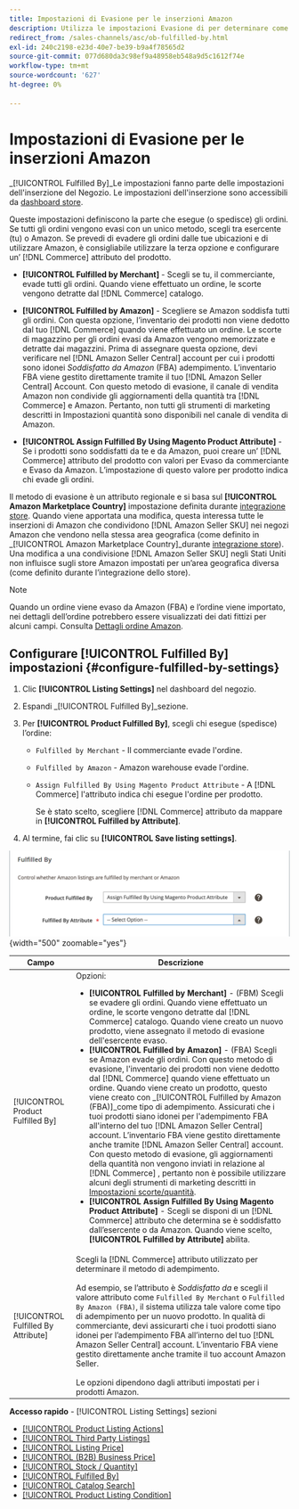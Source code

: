 ```yaml
---
title: Impostazioni di Evasione per le inserzioni Amazon
description: Utilizza le impostazioni Evasione di per determinare come vengono evasi (spediti) gli ordini provenienti dalle inserzioni di Amazon.
redirect_from: /sales-channels/asc/ob-fulfilled-by.html
exl-id: 240c2198-e23d-40e7-be39-b9a4f78565d2
source-git-commit: 077d680da3c98ef9a48958eb548a9d5c1612f74e
workflow-type: tm+mt
source-wordcount: '627'
ht-degree: 0%

---
```


# Impostazioni di Evasione per le inserzioni Amazon

_[!UICONTROL Fulfilled By]_Le impostazioni fanno parte delle impostazioni dell&#39;inserzione del Negozio. Le impostazioni dell&#39;inserzione sono accessibili da [dashboard store](./amazon-store-dashboard.md).

Queste impostazioni definiscono la parte che esegue (o spedisce) gli ordini. Se tutti gli ordini vengono evasi con un unico metodo, scegli tra esercente (tu) o Amazon. Se prevedi di evadere gli ordini dalle tue ubicazioni e di utilizzare Amazon, è consigliabile utilizzare la terza opzione e configurare un’ [!DNL Commerce] attributo del prodotto.

- **[!UICONTROL Fulfilled by Merchant]** - Scegli se tu, il commerciante, evade tutti gli ordini. Quando viene effettuato un ordine, le scorte vengono detratte dal [!DNL Commerce] catalogo.

- **[!UICONTROL Fulfilled by Amazon]** - Scegliere se Amazon soddisfa tutti gli ordini. Con questa opzione, l’inventario dei prodotti non viene dedotto dal tuo [!DNL Commerce] quando viene effettuato un ordine. Le scorte di magazzino per gli ordini evasi da Amazon vengono memorizzate e detratte dai magazzini. Prima di assegnare questa opzione, devi verificare nel [!DNL Amazon Seller Central] account per cui i prodotti sono idonei _Soddisfatto da Amazon_ (FBA) adempimento. L’inventario FBA viene gestito direttamente tramite il tuo [!DNL Amazon Seller Central] Account. Con questo metodo di evasione, il canale di vendita Amazon non condivide gli aggiornamenti della quantità tra [!DNL Commerce] e Amazon. Pertanto, non tutti gli strumenti di marketing descritti in Impostazioni quantità sono disponibili nel canale di vendita di Amazon.

- **[!UICONTROL Assign Fulfilled By Using Magento Product Attribute]** - Se i prodotti sono soddisfatti da te e da Amazon, puoi creare un’ [!DNL Commerce] attributo del prodotto con valori per Evaso da commerciante e Evaso da Amazon. L’impostazione di questo valore per prodotto indica chi evade gli ordini.

Il metodo di evasione è un attributo regionale e si basa sul **[!UICONTROL Amazon Marketplace Country]** impostazione definita durante [integrazione store](./store-integration.md). Quando viene apportata una modifica, questa interessa tutte le inserzioni di Amazon che condividono [!DNL Amazon Seller SKU] nei negozi Amazon che vendono nella stessa area geografica (come definito in _[!UICONTROL Amazon Marketplace Country]_durante [integrazione store](./store-integration.md)). Una modifica a una condivisione [!DNL Amazon Seller SKU] negli Stati Uniti non influisce sugli store Amazon impostati per un’area geografica diversa (come definito durante l’integrazione dello store).

>[!NOTE]
>
>Quando un ordine viene evaso da Amazon (FBA) e l’ordine viene importato, nei dettagli dell’ordine potrebbero essere visualizzati dei dati fittizi per alcuni campi. Consulta [Dettagli ordine Amazon](./amazon-order-details.md).

## Configurare [!UICONTROL Fulfilled By] impostazioni {#configure-fulfilled-by-settings}

1. Clic **[!UICONTROL Listing Settings]** nel dashboard del negozio.

1. Espandi _[!UICONTROL Fulfilled By]_sezione.

1. Per **[!UICONTROL Product Fulfilled By]**, scegli chi esegue (spedisce) l’ordine:

   - `Fulfilled by Merchant` - Il commerciante evade l&#39;ordine.

   - `Fulfilled by Amazon` - Amazon warehouse evade l&#39;ordine.

   - `Assign Fulfilled By Using Magento Product Attribute` - A [!DNL Commerce] l&#39;attributo indica chi esegue l&#39;ordine per prodotto.

      Se è stato scelto, scegliere [!DNL Commerce] attributo da mappare in **[!UICONTROL Fulfilled by Attribute]**.

1. Al termine, fai clic su **[!UICONTROL Save listing settings]**.

![Impostazioni di Evasione da](assets/amazon-fulfilled-by.png){width="500" zoomable="yes"}

| Campo | Descrizione |
|--- |--- |
| [!UICONTROL Product Fulfilled By] | Opzioni:<ul><li>**[!UICONTROL Fulfilled by Merchant]** - (FBM) Scegli se evadere gli ordini. Quando viene effettuato un ordine, le scorte vengono detratte dal [!DNL Commerce] catalogo. Quando viene creato un nuovo prodotto, viene assegnato il metodo di evasione dell&#39;esercente evaso.</li><li>**[!UICONTROL Fulfilled by Amazon]** - (FBA) Scegli se Amazon evade gli ordini. Con questo metodo di evasione, l&#39;inventario dei prodotti non viene dedotto dal [!DNL Commerce] quando viene effettuato un ordine. Quando viene creato un prodotto, questo viene creato con _[!UICONTROL Fulfilled by Amazon (FBA)]_come tipo di adempimento. Assicurati che i tuoi prodotti siano idonei per l&#39;adempimento FBA all&#39;interno del tuo [!DNL Amazon Seller Central] account. L’inventario FBA viene gestito direttamente anche tramite [!DNL Amazon Seller Central] account. Con questo metodo di evasione, gli aggiornamenti della quantità non vengono inviati in relazione al [!DNL Commerce] , pertanto non è possibile utilizzare alcuni degli strumenti di marketing descritti in [Impostazioni scorte/quantità](./stock-quantity.md).</li><li>**[!UICONTROL Assign Fulfilled By Using Magento Product Attribute]** - Scegli se disponi di un [!DNL Commerce] attributo che determina se è soddisfatto dall’esercente o da Amazon. Quando viene scelto, **[!UICONTROL Fulfilled by Attribute]** abilita.</li></ul> |
| [!UICONTROL Fulfilled By Attribute] | Scegli la [!DNL Commerce] attributo utilizzato per determinare il metodo di adempimento.<br><br>Ad esempio, se l’attributo è _Soddisfatto da_ e scegli il valore attributo come `Fulfilled By Merchant` o `Fulfilled By Amazon (FBA)`, il sistema utilizza tale valore come tipo di adempimento per un nuovo prodotto. In qualità di commerciante, devi assicurarti che i tuoi prodotti siano idonei per l’adempimento FBA all’interno del tuo [!DNL Amazon Seller Central] account. L’inventario FBA viene gestito direttamente anche tramite il tuo account Amazon Seller.<br><br>Le opzioni dipendono dagli attributi impostati per i prodotti Amazon. |

**Accesso rapido** - [!UICONTROL Listing Settings] sezioni

- [[!UICONTROL Product Listing Actions]](./product-listing-actions.md)
- [[!UICONTROL Third Party Listings]](./third-party-listing-settings.md)
- [[!UICONTROL Listing Price]](./listing-price.md)
- [[!UICONTROL (B2B) Business Price]](./business-pricing.md)
- [[!UICONTROL Stock / Quantity]](./stock-quantity.md)
- [[!UICONTROL Fulfilled By]](./fulfilled-by.md)
- [[!UICONTROL Catalog Search]](./catalog-search.md)
- [[!UICONTROL Product Listing Condition]](./product-listing-condition.md)
